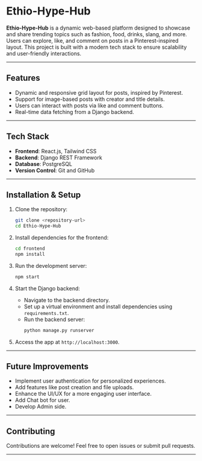 # Ethio-Hype-Hub

**Ethio-Hype-Hub** is a dynamic web-based platform designed to showcase and share trending topics such as fashion, food, drinks, slang, and more. Users can explore, like, and comment on posts in a Pinterest-inspired layout. This project is built with a modern tech stack to ensure scalability and user-friendly interactions.

---

## Features

- Dynamic and responsive grid layout for posts, inspired by Pinterest.
- Support for image-based posts with creator and title details.
- Users can interact with posts via like and comment buttons.
- Real-time data fetching from a Django backend.

---

## Tech Stack

- **Frontend**: React.js, Tailwind CSS
- **Backend**: Django REST Framework
- **Database**: PostgreSQL
- **Version Control**: Git and GitHub

---

## Installation & Setup

1. Clone the repository:
   ```bash
   git clone <repository-url>
   cd Ethio-Hype-Hub
   ```

2. Install dependencies for the frontend:
   ```bash
   cd frontend
   npm install
   ```

3. Run the development server:
   ```bash
   npm start
   ```

4. Start the Django backend:
   - Navigate to the backend directory.
   - Set up a virtual environment and install dependencies using `requirements.txt`.
   - Run the backend server:
     ```bash
     python manage.py runserver
     ```

5. Access the app at `http://localhost:3000`.

---

## Future Improvements

- Implement user authentication for personalized experiences.
- Add features like post creation and file uploads.
- Enhance the UI/UX for a more engaging user interface.
- Add Chat bot for user.
- Develop Admin side.

---

## Contributing

Contributions are welcome! Feel free to open issues or submit pull requests.

---
